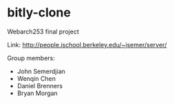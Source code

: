 bitly-clone
===========

Webarch253 final project

Link: http://people.ischool.berkeley.edu/~jsemer/server/

Group members:
* John Semerdjian
* Wenqin Chen
* Daniel Brenners
* Bryan Morgan
